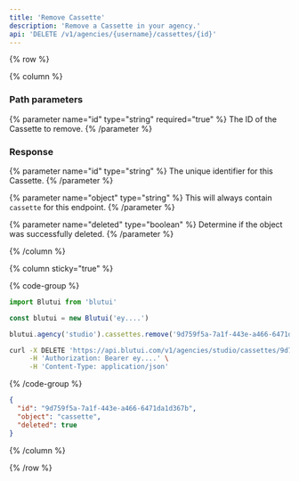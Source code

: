 ```yaml
---
title: 'Remove Cassette'
description: 'Remove a Cassette in your agency.'
api: 'DELETE /v1/agencies/{username}/cassettes/{id}'
---
```


{% row %}

{% column %}
### Path parameters

{% parameter name="id" type="string" required="true" %}
The ID of the Cassette to remove.
{% /parameter %}

### Response

{% parameter name="id" type="string" %}
The unique identifier for this Cassette.
{% /parameter %}

{% parameter name="object" type="string" %}
This will always contain `cassette` for this endpoint.
{% /parameter %}

{% parameter name="deleted" type="boolean" %}
Determine if the object was successfully deleted.
{% /parameter %}

{% /column %}

{% column sticky="true" %}

{% code-group %}

```ts {% process=false filename="Node.js" %}
import Blutui from 'blutui'

const blutui = new Blutui('ey....')

blutui.agency('studio').cassettes.remove('9d759f5a-7a1f-443e-a466-6471da1d367b')
```

```bash {% process=false filename="cURL" %}
curl -X DELETE 'https://api.blutui.com/v1/agencies/studio/cassettes/9d759f5a-7a1f-443e-a466-6471da1d367b' \
     -H 'Authorization: Bearer ey....' \
     -H 'Content-Type: application/json'
```

{% /code-group %}

```json {% process=false filename="Response" %}
{
  "id": "9d759f5a-7a1f-443e-a466-6471da1d367b",
  "object": "cassette",
  "deleted": true
}
```

{% /column %}

{% /row %}
